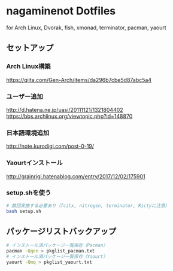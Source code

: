 # nagaminenot Dotfiles
for Arch Linux, Dvorak, fish, xmonad, terminator, pacman, yaourt

## セットアップ
### Arch Linux構築
https://qiita.com/Gen-Arch/items/da296b7cbe5d87abc5a4
### ユーザー追加
http://d.hatena.ne.jp/uasi/20111121/1321804402
https://bbs.archlinux.org/viewtopic.php?id=148870
### 日本語環境追加
http://note.kurodigi.com/post-0-19/
### Yaourtインストール
http://grainrigi.hatenablog.com/entry/2017/12/02/175901
### setup.shを使う

```bash
# 数回実施する必要あり（fcitx, nitrogen, terminator, Rictyに注意）
bash setup.sh
```

## パッケージリストバックアップ

```bash
# インストール済パッケージ一覧保存（Pacman）
pacman -Qqen > pkglist_pacman.txt
# インストール済パッケージ一覧保存（Yaourt）
yaourt -Qmq > pkglist_yaourt.txt
```

